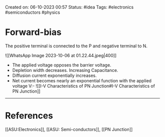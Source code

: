 Created on: 06-10-2023 00:57
Status: #idea
Tags: #electronics #semiconductors #physics 
# Forward-bias
The positive terminal is connected to the P and negative terminal to N.

![[WhatsApp Image 2023-10-06 at 01.22.44.jpeg|400]]

- The applied voltage opposes the barrier voltage.
- Depletion width decreases. Increasing Capacitance.
- Diffusion current exponentially increases.
- Net current becomes nearly an exponential function with the applied voltage V:- ![[I-V Characteristics of PN Junction#I-V Characteristics of PN Junction]]


-----------------
# References
[[ASU:Electronics]], [[ASU: Semi-conductors]], [[PN Junction]]